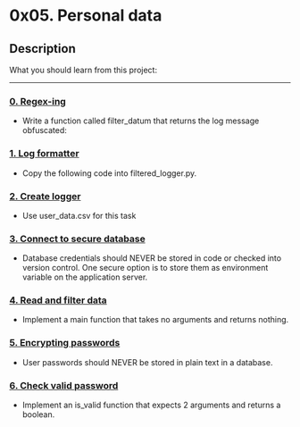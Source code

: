 # 0x05. Personal data

## Description

What you should learn from this project:

---

### [0. Regex-ing](./filtered_logger.py)

* Write a function called filter_datum that returns the log message obfuscated:

### [1. Log formatter](./filtered_logger.py)

* Copy the following code into filtered_logger.py.

### [2. Create logger](./filtered_logger.py)

* Use user_data.csv for this task

### [3. Connect to secure database](./filtered_logger.py)

* Database credentials should NEVER be stored in code or checked into version control. One secure option is to store them as environment variable on the application server.

### [4. Read and filter data](./filtered_logger.py)

* Implement a main function that takes no arguments and returns nothing.

### [5. Encrypting passwords](./encrypt_password.py)

* User passwords should NEVER be stored in plain text in a database.

### [6. Check valid password](./encrypt_password.py)

* Implement an is_valid function that expects 2 arguments and returns a boolean.
